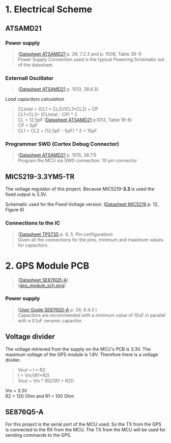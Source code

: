 # 1. Electrical Scheme

## ATSAMD21

### Power supply

> ([Datasheet ATSAMD21](./datasheets/Atmel-42181-SAM-D21_Datasheet.pdf) p. 26, 7.2.3 and p. 1008, Table 38-1)  
> Power Supply Connection used is the typical Powering Schematic out of the datasheet.

### Externall Oscillator

> ([Datasheet ATSAMD21](./datasheets/Atmel-42181-SAM-D21_Datasheet.pdf) p. 1013, 38.6.3)

_Load capacitors calculation_

> CLtotal = (CL1 \* CL2)/(CL1+CL2) + CP  
> CL1=CL2= (CLtotal - CP) \* 2  
> CL = 12,5pF ([Datasheet ATSAMD21](./datasheets/Atmel-42181-SAM-D21_Datasheet.pdf) p.1013, Table 18-6)  
> CP = 5pF  
> CL1 = CL2 = (12,5pF - 5pF) \* 2 = 15pF

### Programmer SWD (Cortex Debug Connector)

> ([Datasheet ATSAMD21](./datasheets/Atmel-42181-SAM-D21_Datasheet.pdf) p. 1015, 38.7.1)  
> Program the MCU via SWD connection. 10 pin connector

## MIC5219-3.3YM5-TR

The voltage regulator of this project. Because MIC5219-**3.3** is used the fixed output is 3.3V.

Schematic used for the Fixed-Voltage version. ([Datasheet MIC5219](./datasheets/mic5219-3_3.pdf) p. 12, Figure 6)

### Connections to the IC

> ([Datasheet TPS735](./datasheets/tps735.pdf) p. 4, 5. Pin configuration)  
> Given all the connections for the pins, minimum and maximum values for capacitors.

# 2. GPS Module PCB

> ([Datasheet SE876Q5-A](./datasheets/Telit_SE876Q5-A_Datasheet.pdf))  
> ([gps_module_sch.png](../src/pcb/img/gps_module_sch.png))

### Power supply

> ([User Guide SE876Q5-A](./datasheets/Telit_SE876Q5-A_User_Guide.pdf) p. 34, 8.4.3 )  
> Capacitors are recommended with a minimum value of 10uF in parallel with a 0.1uF ceramic capacitor.

## Voltage divider

The voltage retrieved from the supply on the MCU's PCB is 3.3V. The maximum voltage of the GPS module is 1.8V. Therefore there is a voltage divider.

> Vout = I \* R2  
> I = Vin/(R1+R2)  
> Vout = Vin \* (R2/(R1 + R2))

Vin = 3.3V  
R2 = 120 Ohm and R1 = 100 Ohm

## SE876Q5-A

For this project is the serial port of the MCU used. So the TX from the GPS is connected to the RX from the MCU.
The TX from the MCU will be used for sending commands to the GPS.
